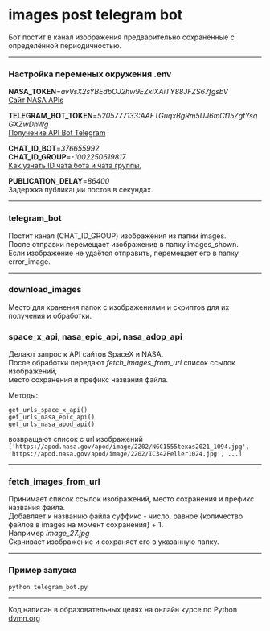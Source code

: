 # images post telegram bot
Бот постит в канал изображения предварительно сохранённые с определённой периодичностью.
___
### Настройка переменых окружения .env
**NASA_TOKEN**=*avVsX2sYBEdbOJ2hw9EZxlXAiTY88JFZS67fgsbV*</br>
[Сайт NASA APIs](https://api.nasa.gov/)

**TELEGRAM_BOT_TOKEN**=*5205777133:AAFTGuqxBgRm5UJ6mCt15ZgtYsqGXZwDnWg*</br>
[Получение API Bot Telegram](https://core.telegram.org/bots#6-botfather)

**CHAT_ID_BOT**=*376655992*</br>
**CHAT_ID_GROUP**=*-1002250619817*</br>
[Как узнать ID чата бота и чата группы.](https://lumpics.ru/how-find-out-chat-id-in-telegram/)

**PUBLICATION_DELAY**=*86400*</br>
Задержка публикации постов в секундах.
___

### telegram_bot
Постит канал (CHAT_ID_GROUP) изображения из папки images.<br/>
После отправки перемещает изображенив в папку images_shown.<br/>
Если изображение не удаётся отправить, перемещает его в папку error_image.<br/>
___

### download_images
Место для хранения папок с изображениями и скриптов для их получения и обработки.

### space_x_api, nasa_epic_api, nasa_adop_api
Делают запрос к API сайтов SpaceX и NASA.<br/>
После обработки передают *fetch_images_from_url* список ссылок изображений,<br/>
место сохранения и префикс названия файла.<br/>

Методы:<br/>
```
get_urls_space_x_api()
get_urls_nasa_epic_api()
get_urls_nasa_apod_api()
```

возвращают список с url изображений<br/>
```['https://apod.nasa.gov/apod/image/2202/NGC1555texas2021_1094.jpg', 'https://apod.nasa.gov/apod/image/2202/IC342Feller1024.jpg', ...]```

___
### fetch_images_from_url
Принимает список ссылок изображений, место сохранения и префикс названия файла.<br/>
Добавляет к названию файла суффикс - число, равное {количество файлов в images на момент сохранения} + 1.<br/>
Например *image_27.jpg*<br/>
Скачивает изображение и сохраняет его в указанную папку.
___
### Пример запуска
```
python telegram_bot.py
```
---
Код написан в образовательных целях на онлайн курсе по Python [dvmn.org](https://dvmn.org)






